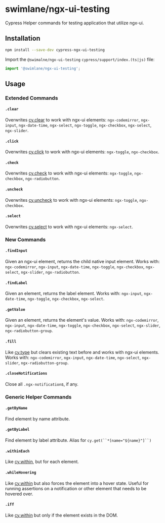 # swimlane/ngx-ui-testing

Cypress Helper commands for testing application that utilize ngx-ui.

## Installation

```sh
npm install --save-dev cypress-ngx-ui-testing
```

Import the `@swimalne/ngx-ui-testing` `cypress/support/index.(ts|js)` file:

```ts
import '@swimlane/ngx-ui-testing';
```

## Usage

### Extended Commands

#### `.clear`

Overwrites [cy.clear](https://docs.cypress.io/api/commands/clear) to work with ngx-ui elements: `ngx-codemirror`, `ngx-input`, `ngx-date-time`, `ngx-select`, `ngx-toggle`, `ngx-checkbox`, `ngx-select`, `ngx-slider`.

#### `.click`

Overwrites [cy.click](https://docs.cypress.io/api/commands/click) to work with ngx-ui elements: `ngx-toggle`, `ngx-checkbox`.

#### `.check`

Overwrites [cy.check](https://docs.cypress.io/api/commands/check) to work with ngx-ui elements: `ngx-toggle`, `ngx-checkbox`, `ngx-radiobutton`.

#### `.uncheck`

Overwrites [cy.uncheck](https://docs.cypress.io/api/commands/uncheck) to work with ngx-ui elements: `ngx-toggle`, `ngx-checkbox`.

#### `.select`

Overwrites [cy.select](https://docs.cypress.io/api/commands/select) to work with ngx-ui elements: `ngx-select`.

### New Commands

#### `.findInput`

Given an ngx-ui element, returns the child native input element. Works with: `ngx-codemirror`, `ngx-input`, `ngx-date-time`, `ngx-toggle`, `ngx-checkbox`, `ngx-select`, `ngx-slider`, `ngx-radiobutton`.

#### `.findLabel`

Given an element, returns the label element. Works with: `ngx-input`, `ngx-date-time`, `ngx-toggle`, `ngx-checkbox`, `ngx-select`.

#### `.getValue`

Given an element, returns the element's value. Works with: `ngx-codemirror`, `ngx-input`, `ngx-date-time`, `ngx-toggle`, `ngx-checkbox`, `ngx-select`, `ngx-slider`, `ngx-radiobutton-group`.

#### `.fill`

Like [cy.type](https://docs.cypress.io/api/commands/type) but clears existing text before and works with ngx-ui elements. Works with: `ngx-codemirror`, `ngx-input`, `ngx-date-time`, `ngx-select`, `ngx-slider`, `ngx-radiobutton-group`.

#### `.closeNotifications`

Close all `.ngx-notification`s, if any.

### Generic Helper Commands

#### `.getByName`

Find element by name attribute.

#### `.getByLabel`

Find element by label attribute. Alias for ` cy.get(``*[name="${name}"]``) `

#### `.withinEach`

Like [cy.within](https://docs.cypress.io/api/commands/within), but for each element.

#### `.whileHovering`

Like [cy.within](https://docs.cypress.io/api/commands/within) but also forces the element into a hover state. Useful for running assertions on a notification or other element that needs to be hovered over.

#### `.iff`

Like [cy.within](https://docs.cypress.io/api/commands/within) but only if the element exists in the DOM.
